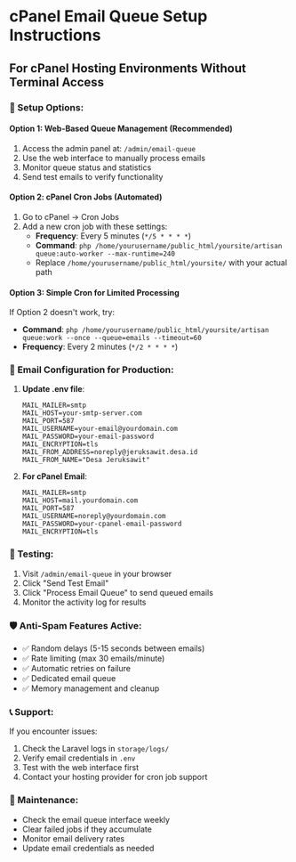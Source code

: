 # cPanel Email Queue Setup Instructions

## For cPanel Hosting Environments Without Terminal Access

### 🔧 Setup Options:

#### Option 1: Web-Based Queue Management (Recommended)

1. Access the admin panel at: `/admin/email-queue`
2. Use the web interface to manually process emails
3. Monitor queue status and statistics
4. Send test emails to verify functionality

#### Option 2: cPanel Cron Jobs (Automated)

1. Go to cPanel → Cron Jobs
2. Add a new cron job with these settings:
    - **Frequency**: Every 5 minutes (`*/5 * * * *`)
    - **Command**: `php /home/yourusername/public_html/yoursite/artisan queue:auto-worker --max-runtime=240`
    - Replace `/home/yourusername/public_html/yoursite/` with your actual path

#### Option 3: Simple Cron for Limited Processing

If Option 2 doesn't work, try:

-   **Command**: `php /home/yourusername/public_html/yoursite/artisan queue:work --once --queue=emails --timeout=60`
-   **Frequency**: Every 2 minutes (`*/2 * * * *`)

### 📧 Email Configuration for Production:

1. **Update .env file**:

    ```
    MAIL_MAILER=smtp
    MAIL_HOST=your-smtp-server.com
    MAIL_PORT=587
    MAIL_USERNAME=your-email@yourdomain.com
    MAIL_PASSWORD=your-email-password
    MAIL_ENCRYPTION=tls
    MAIL_FROM_ADDRESS=noreply@jeruksawit.desa.id
    MAIL_FROM_NAME="Desa Jeruksawit"
    ```

2. **For cPanel Email**:
    ```
    MAIL_MAILER=smtp
    MAIL_HOST=mail.yourdomain.com
    MAIL_PORT=587
    MAIL_USERNAME=noreply@yourdomain.com
    MAIL_PASSWORD=your-cpanel-email-password
    MAIL_ENCRYPTION=tls
    ```

### 🚀 Testing:

1. Visit `/admin/email-queue` in your browser
2. Click "Send Test Email"
3. Click "Process Email Queue" to send queued emails
4. Monitor the activity log for results

### 🛡️ Anti-Spam Features Active:

-   ✅ Random delays (5-15 seconds between emails)
-   ✅ Rate limiting (max 30 emails/minute)
-   ✅ Automatic retries on failure
-   ✅ Dedicated email queue
-   ✅ Memory management and cleanup

### 📞 Support:

If you encounter issues:

1. Check the Laravel logs in `storage/logs/`
2. Verify email credentials in `.env`
3. Test with the web interface first
4. Contact your hosting provider for cron job support

### 🔄 Maintenance:

-   Check the email queue interface weekly
-   Clear failed jobs if they accumulate
-   Monitor email delivery rates
-   Update email credentials as needed
